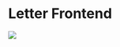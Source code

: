# Letter Frontend
<img  src="https://github.com/brunasilvaraujo/Login-Form/blob/main/img/Captura%20de%20tela%202023-07-31%20093411.png">
